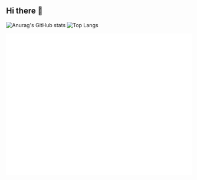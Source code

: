 ## Hi there 👋

<!--
**APPARENT1/APPARENT1** is a ✨ _special_ ✨ repository because its `README.md` (this file) appears on your GitHub profile.

Here are some ideas to get you started:

- 🔭 I’m currently working on ...
- 🌱 I’m currently learning ...
- 👯 I’m looking to collaborate on ...
- 🤔 I’m looking for help with ...
- 💬 Ask me about ...
- 📫 How to reach me: ...
- 😄 Pronouns: ...
- ⚡ Fun fact: ...
-->

![Anurag's GitHub stats](https://github-readme-stats.vercel.app/api?username=APPARENT1)
![Top Langs](https://github-readme-stats.vercel.app/api/top-langs/?username=APPARENT1&langs_count=3)

<!-- Snake Code Contribution Map 贪吃蛇代码贡献图 -->
<picture>
  <source media="(prefers-color-scheme: dark)" srcset="/github-metrics.svg">
  <source media="(prefers-color-scheme: light)" srcset="/github-metrics.svg">
  <img alt="github contribution grid snake animation" src="/github-metrics.svg">
</picture>
